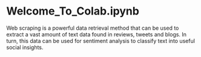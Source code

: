 # Welcome_To_Colab.ipynb
Web scraping is a powerful data retrieval method that can be used to extract a vast amount of text data found in reviews, tweets and blogs. In turn, this data can be used for sentiment analysis to classify text into useful social insights.

